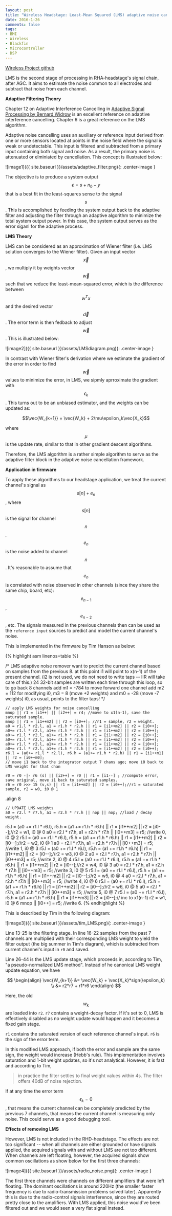 ```yaml
---
layout: post
title: "Wireless Headstage: Least-Mean Squared (LMS) adaptive noise cancellation."
date: 2016-1-26
comments: false
tags:
- BMI
- Wireless
- Blackfin
- Microcontroller
- DSP
---
```


[Wireless Project github](https://github.com/allenyin/allen_wireless)

LMS is the second stage of processing in RHA-headstage's signal chain, after AGC. It aims to estimate the noise common to all electrodes and subtract that noise from each channel.

**Adaptive Filtering Theory**

Chapter 12 on Adaptive Interference Cancelling in [Adaptive Signal Processing by Bernard Widrow](http://www.amazon.com/Adaptive-Signal-Processing-Bernard-Widrow/dp/0130040290) is an excellent reference on adaptive interference cancelling. Chapter 6 is a great reference on the LMS algorithm.

Adaptive noise cancelling uses an auxiliary or reference input derived from one or more sensors located at points in the noise field where the signal is weak or undetectable. This input is filtered and subtracted from a primary input containing both signal and noise. As a result, the primary noise is attenuated or elminiated by cancellation. This concept is illustrated below:

![image1]({{ site.baseurl }}/assets/adaptive_filter.png){: .center-image }

The objective is to produce a system output $$\epsilon=s+n_0-y$$ that is a best fit in the least-squares sense to the signal $$s$$. This is accomplished by feeding the system output back to the adaptive filter and adjusting the filter through an adaptive algorithm to minimize the total system output power. In this case, the system output serves as the error siganl for the adaptive process.

**LMS Theory**

LMS can be considered as an approximation of Wiener filter (i.e. LMS solution converges to the Wiener filter). Given an input vector $$\vec{x}$$, we multiply it by weights vector $$\vec{w}$$ such that we reduce the least-mean-squared error, which is the difference between $$w^T x$$ and the desired vector $$\vec{d}$$. The error term is then fedback to adjust $$\vec{w}$$. This is illustrated below:

![image2]({{ site.baseurl }}/assets/LMSdiagram.png){: .center-image }

In contrast with Wiener filter's derivation where we estimate the gradient of the error in order to find $$\vec{w}$$ values to minimize the error, in LMS, we sipmly aprroximate the gradient with $$\epsilon_k$$. This turns out to be an unbiased estimator, and the weights can be updated as:

$$\vec{W_{k+1}} = \vec{W_k} + 2\mu\epsilon_k\vec{X_k}$$

where $$\mu$$ is the update rate, similar to that in other gradient descent algorithms.

Therefore, the LMS algorithm is a rather simple algorithm to serve as the adaptive filter block in the adaptive noise cancellation framework.

**Application in firmware**

To apply these algorithms to our headstage application, we treat the current channel's signal as $$s[n]+e_n$$, where $$s[n]$$ is the signal for channel $$n$$, $$e_n$$ is the noise added to channel $$n$$. It's reasonable to assume that $$e_n$$ is correlated with noise observed in other channels (since they share the same chip, board, etc): $$e_{n-1}$$, $$e_{n-2}$$, etc. The signals measured in the previous channels then can be used as the `reference input` sources to predict and model the current channel's noise.

This is implemented in the firmware by Tim Hanson as below:

{% highlight asm linenos=table %}

/* LMS adaptive noise remover
	want to predict the current channel based on samples from the previous 8.
	at this point i1 will point to x(n-1) of the present channel.
		(i2 is not used, we do not need to write taps -- IIR will take care of this.)
	24 32-bit samples are written each time through this loop,
	so to go back 8 channels add m1 = -784
	to move forward one channel add m2 = 112
	for modifying i0, m3 = 8 (move +2 weights)
		and m0 = -28 (move -7 weights)
	i0, as usual, points to the filter taps!
*/

    // apply LMS weights for noise cancelling
	mnop || r1 = [i1++] || [i2++] = r4; //move to x1(n-1), save the saturated sample.
	mnop || r1 = [i1++m2] || r2 = [i0++]; //r1 = sample, r2 = weight.
	a0 = r1.l * r2.l, a1 = r1.h * r2.h || r1 = [i1++m2] || r2 = [i0++];
	a0+= r1.l * r2.l, a1+= r1.h * r2.h || r1 = [i1++m2] || r2 = [i0++];
	a0+= r1.l * r2.l, a1+= r1.h * r2.h || r1 = [i1++m2] || r2 = [i0++];
	a0+= r1.l * r2.l, a1+= r1.h * r2.h || r1 = [i1++m2] || r2 = [i0++];
	a0+= r1.l * r2.l, a1+= r1.h * r2.h || r1 = [i1++m2] || r2 = [i0++];
	a0+= r1.l * r2.l, a1+= r1.h * r2.h || r1 = [i1++m2] || r2 = [i0++];
	r6.l = (a0+= r1.l * r2.l), r6.h = (a1+= r1.h * r2.h) || r1 = [i1++m1] || r2 = [i0++m0];
    // move i1 back to the integrator output 7 chans ago; move i0 back to LMS weight for that chan

	r0 = r0 -|- r6 (s) || [i2++] = r0 || r1 = [i1--] ; //compute error, save original, move i1 back to saturated samples.
	r6 = r0 >>> 15 (v,s) || r1 = [i1++m2] || r2 = [i0++];//r1 = saturated sample, r2 = w0, i0 @ 1
.align 8

    // UPDATE LMS weights
	a0 = r2.l * r7.h, a1 = r2.h * r7.h || nop || nop; //load / decay weight.
r5.l = (a0 += r1.l * r6.l), r5.h = (a1 += r1.h * r6.h) || r1 = [i1++m2] || r2 = [i0--];//r2 = w1, i0 @ 0
	a0 = r2.l * r7.h, a1 = r2.h * r7.h || [i0++m3] = r5; //write 0, i0 @ 2
r5.l = (a0 += r1.l * r6.l), r5.h = (a1 += r1.h * r6.h) || r1 = [i1++m2] || r2 = [i0--];//r2 = w2, i0 @ 1
	a0 = r2.l * r7.h, a1 = r2.h * r7.h || [i0++m3] = r5; //write 1, i0 @ 3
r5.l = (a0 += r1.l * r6.l), r5.h = (a1 += r1.h * r6.h) || r1 = [i1++m2] || r2 = [i0--];//r2 = w3, i0 @ 2
	a0 = r2.l * r7.h, a1 = r2.h * r7.h || [i0++m3] = r5; //write 2, i0 @ 4
r5.l = (a0 += r1.l * r6.l), r5.h = (a1 += r1.h * r6.h) || r1 = [i1++m2] || r2 = [i0--];//r2 = w4, i0 @ 3
	a0 = r2.l * r7.h, a1 = r2.h * r7.h || [i0++m3] = r5; //write 3, i0 @ 5
r5.l = (a0 += r1.l * r6.l), r5.h = (a1 += r1.h * r6.h) || r1 = [i1++m2] || r2 = [i0--];//r2 = w5, i0 @ 4
	a0 = r2.l * r7.h, a1 = r2.h * r7.h || [i0++m3] = r5; //write 4, i0 @ 6
r5.l = (a0 += r1.l * r6.l), r5.h = (a1 += r1.h * r6.h) || r1 = [i1++m2] || r2 = [i0--];//r2 = w6, i0 @ 5
	a0 = r2.l * r7.h, a1 = r2.h * r7.h || [i0++m3] = r5; //write 5, i0 @ 7
r5.l = (a0 += r1.l * r6.l), r5.h = (a1 += r1.h * r6.h) || r1 = [i1++m3] || r2 = [i0--];// inc to x1(n-1) r2 = w1, i0 @ 6
	mnop || [i0++] = r5; //write 6.
{% endhighlight %}

This is described by Tim in the following diagram:

![image3]({{ site.baseurl }}/assets/tim_LMS.png){: .center-image }

Line 13-25 is the filtering stage. In line 16-22 samples from the past 7 channels are multiplied with their corresponding LMS weight to yield the filter output (the big summer in Tim's diagram), which is subtracted from current channel's input in `r0` and saved.

Line 26-44 is the LMS update stage, which proceeds in, according to Tim, "a pseudo-normalized LMS method". Instead of he canonical LMS weight update equation, we have

$$
\begin{align}
\vec{W_{k+1}} &= \vec{W_k} + \vec{X_k}*sign(\epsilon_k) \\
              &= r2*r7 + r1*r6
\end{align}
$$

Here, the old $$w_k$$ are loaded into `r2`. `r7` contains a weight-decay factor. If it's set to 0, LMS is effectively disabled as no weight update would happen and it becomes a fixed gain stage.

`r1` contains the saturated version of each reference channel's input. `r6` is the sign of the error term.

In this modified LMS approach, if both the error and sample are the same sign, the weight would increase (Hebb's rule). This implementation involves saturation and 1-bit weight updates, so it's not analytical. However, it is fast and according to Tim,

> in practice the filter settles to final weight values within 4s. The filter offers 40dB of noise rejection.

If at any time the error term $$\epsilon_k=0$$, that means the current channel can be completely predicted by the previous 7 channels, that means the current channel is measuring only noise. This could serve as a good debugging tool.

**Effects of removing LMS**

However, LMS is not included in the RHD-headstage. The effects are not too significant -- when all channels are either grounded or have signals applied, the acquired signals with and without LMS are not too different. When channels are left floating, however, the acquired signals show common oscillations as show below for the first three channels:

![image4]({{ site.baseurl }}/assets/radio_noise.png){: .center-image }

The first three channels were channels on different amplifiers that were left floating. The dominant oscillations is around 220Hz (the smaller faster frequency is due to radio-transmission problems solved later). Apparently this is due to the radio-control signals interference, since they are routed pretty close to the amplifiers. With LMS applied, this noise would've been filtered out and we would seen a very flat signal instead.
